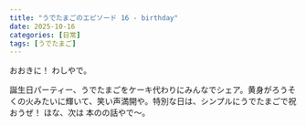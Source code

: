 ```yaml
---
title: "うでたまごのエピソード 16 - birthday"
date: 2025-10-16
categories: [日常]
tags: [うでたまご]
---
```


おおきに！ わしやで。

誕生日パーティー、うでたまごをケーキ代わりにみんなでシェア。黄身がろうそくの火みたいに輝いて、笑い声満開や。特別な日は、シンプルにうでたまごで祝おうぜ！ ほな、次は 本のの話やで～。
